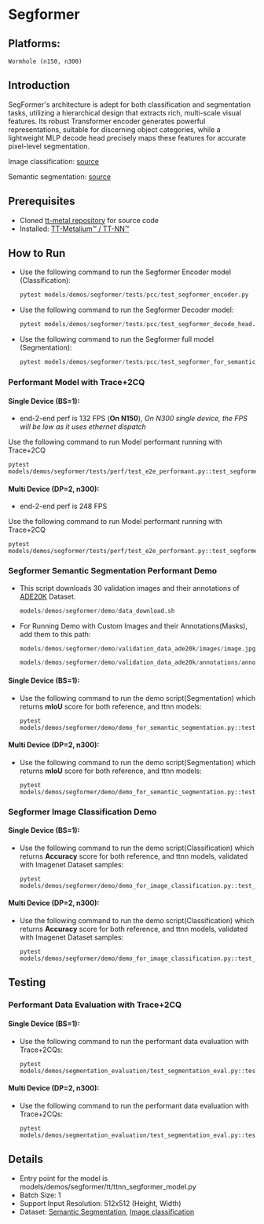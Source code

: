 # Segformer

## Platforms:
    Wormhole (n150, n300)

## Introduction
SegFormer's architecture is adept for both classification and segmentation tasks, utilizing a hierarchical design that extracts rich, multi-scale visual features. Its robust Transformer encoder generates powerful representations, suitable for discerning object categories, while a lightweight MLP decode head precisely maps these features for accurate pixel-level segmentation.

Image classification: [source](https://huggingface.co/nvidia/mit-b0)

Semantic segmentation: [source](https://huggingface.co/nvidia/segformer-b0-finetuned-ade-512-512)

## Prerequisites
- Cloned [tt-metal repository](https://github.com/tenstorrent/tt-metal) for source code
- Installed: [TT-Metalium™ / TT-NN™](https://github.com/tenstorrent/tt-metal/blob/main/INSTALLING.md)

## How to Run
- Use the following command to run the Segformer Encoder model (Classification):
  ```python
  pytest models/demos/segformer/tests/pcc/test_segformer_encoder.py
  ```

- Use the following command to run the Segformer Decoder model:
  ```python
  pytest models/demos/segformer/tests/pcc/test_segformer_decode_head.py
  ```

- Use the following command to run the Segformer full model (Segmentation):
  ```python
  pytest models/demos/segformer/tests/pcc/test_segformer_for_semantic_segmentation.py
  ```

### Performant Model with Trace+2CQ
#### Single Device (BS=1):
- end-2-end perf is 132 FPS (**On N150**), _On N300 single device, the FPS will be low as it uses ethernet dispatch_

Use the following command to run Model performant running with Trace+2CQ
```
pytest models/demos/segformer/tests/perf/test_e2e_performant.py::test_segformer_e2e
```

#### Multi Device (DP=2, n300):
- end-2-end perf is 248 FPS

Use the following command to run Model performant running with Trace+2CQ
```
pytest models/demos/segformer/tests/perf/test_e2e_performant.py::test_segformer_e2e_dp
```

### Segformer Semantic Segmentation Performant Demo
- This script downloads 30 validation images and their annotations of [ADE20K](https://www.kaggle.com/datasets/awsaf49/ade20k-dataset) Dataset.
  ```python
  models/demos/segformer/demo/data_download.sh
  ```
- For Running Demo with Custom Images and their Annotations(Masks), add them to this path:
  ```python
  models/demos/segformer/demo/validation_data_ade20k/images/image.jpg
  ```
  ```python
  models/demos/segformer/demo/validation_data_ade20k/annotations/annotation.png
  ```

#### Single Device (BS=1):
- Use the following command to run the demo script(Segmentation) which returns **mIoU** score for both reference, and ttnn models:
  ```
  pytest models/demos/segformer/demo/demo_for_semantic_segmentation.py::test_demo_semantic_segmentation
  ```

#### Multi Device (DP=2, n300):
- Use the following command to run the demo script(Segmentation) which returns **mIoU** score for both reference, and ttnn models:
  ```
  pytest models/demos/segformer/demo/demo_for_semantic_segmentation.py::test_demo_semantic_segmentation_dp
  ```

### Segformer Image Classification Demo
#### Single Device (BS=1):
- Use the following command to run the demo script(Classification) which returns **Accuracy** score for both reference, and ttnn models, validated with Imagenet Dataset samples:
  ```
  pytest models/demos/segformer/demo/demo_for_image_classification.py::test_segformer_classification_demo
  ```

#### Multi Device (DP=2, n300):
- Use the following command to run the demo script(Classification) which returns **Accuracy** score for both reference, and ttnn models, validated with Imagenet Dataset samples:
  ```
  pytest models/demos/segformer/demo/demo_for_image_classification.py::test_segformer_classification_demo_dp
  ```

## Testing
### Performant Data Evaluation with Trace+2CQ
#### Single Device (BS=1):
- Use the following command to run the performant data evaluation with Trace+2CQs:
  ```
  pytest models/demos/segmentation_evaluation/test_segmentation_eval.py::test_segformer_eval

#### Multi Device (DP=2, n300):
- Use the following command to run the performant data evaluation with Trace+2CQs:
  ```
  pytest models/demos/segmentation_evaluation/test_segmentation_eval.py::test_segformer_eval_dp
  ```

## Details
- Entry point for the model is models/demos/segformer/tt/ttnn_segformer_model.py
- Batch Size: 1
- Support Input Resolution: 512x512 (Height, Width)
- Dataset: [Semantic Segmentation](https://www.kaggle.com/datasets/awsaf49/ade20k-dataset), [Image classification](https://huggingface.co/datasets/ILSVRC/imagenet-1k)
